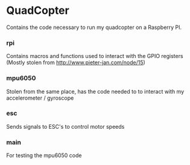 QuadCopter
==========

Contains the code necessary to run my quadcopter on a Raspberry PI.

### rpi
Contains macros and functions used to interact with the GPIO registers (Mostly stolen from http://www.pieter-jan.com/node/15)

### mpu6050
Stolen from the same place, has the code needed to to interact with my accelerometer / gyroscope

### esc
Sends signals to ESC's to control motor speeds

### main
For testing the mpu6050 code
